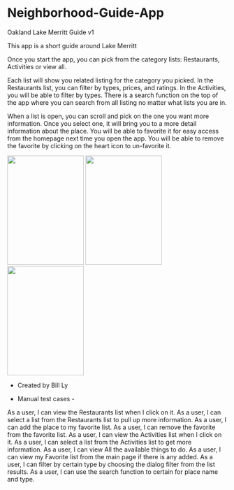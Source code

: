 # Neighborhood-Guide-App

Oakland Lake Merritt Guide v1

This app is a short guide around Lake Merritt

Once you start the app, you can pick from the category lists: Restaurants, Activities or view all.

Each list will show you related listing for the category you picked. In the Restaurants list, you can filter by types, prices, and ratings. In the Activities, you will be able to filter by types. There is a search function on the top of the app where you can search from all listing no matter what lists you are in. 

When a list is open, you can scroll and pick on the one you want more information. Once you select one, it will bring you to a more detail information about the place. You will be able to favorite it for easy access from the homepage next time you open the app. You will be able to remove the favorite by clicking on the heart icon to un-favorite it.


<html>
<body>
<img src="http://i.imgur.com/c3ISfQ9.png?1" width = "175" height = "250">
<img src="http://i.imgur.com/HE9euZt.png?1" width = "175" height = "250">
<img src="http://i.imgur.com/hHwdVhD.png?1" width = "175" height = "250">
</body>
</html>



- Created by Bill Ly





- Manual test cases -

As a user, I can view the Restaurants list when I click on it.
As a user, I can select a list from the Restaurants list to pull up more information. 
As a user, I can add the place to my favorite list.
As a user, I can remove the favorite from the favorite list.
As a user, I can view the Activities list when I click on it.
As a user, I can select a list from the Activities list to get more information.
As a user, I can view All the available things to do.
As a user, I can view my Favorite list from the main page if there is any added.
As a user, I can filter by certain type by choosing the dialog filter from the list results.
As a user, I can use the search function to certain for place name and type.
